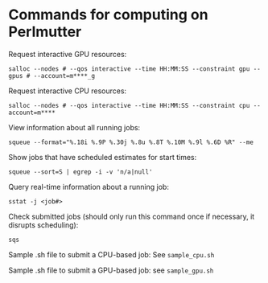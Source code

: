# Commands for computing on Perlmutter 

Request interactive GPU resources:

```salloc --nodes # --qos interactive --time HH:MM:SS --constraint gpu --gpus # --account=m****_g```

Request interactive CPU resources:

```salloc --nodes # --qos interactive --time HH:MM:SS --constraint cpu --account=m****```

View information about all running jobs:

```squeue --format="%.18i %.9P %.30j %.8u %.8T %.10M %.9l %.6D %R" --me```

Show jobs that have scheduled estimates for start times: 

```squeue --sort=S | egrep -i -v 'n/a|null'```

Query real-time information about a running job:

```sstat -j <job#>```

Check submitted jobs (should only run this command once if necessary, it disrupts scheduling):

```sqs```


Sample .sh file to submit a CPU-based job: See ```sample_cpu.sh```

Sample .sh file to submit a GPU-based job: see ```sample_gpu.sh```
